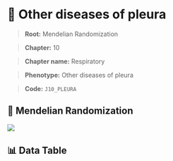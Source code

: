 # 🧪 Other diseases of pleura

> **Root:** Mendelian Randomization

> **Chapter:** 10  

> **Chapter name:** Respiratory

> **Phenotype:** Other diseases of pleura  

> **Code:** `J10_PLEURA`

## 🧬 Mendelian Randomization  

<img src="/MR/Figures/Forward/J10_PLEURA.png"/>

## 📊 Data Table

<CsvTableMRF src="/MR/Data/Forward/J10_PLEURA.csv"/>
